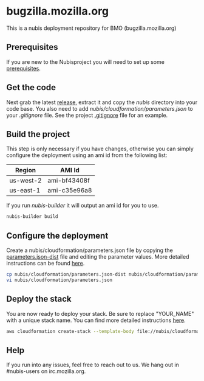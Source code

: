 ﻿# bugzilla.mozilla.org
This is a nubis deployment repository for BMO (bugzilla.mozilla.org)

## Prerequisites
If you are new to the Nubisproject you will need to set up some [prerequisites](https://github.com/Nubisproject/nubis-docs/blob/master/PREREQUISITES.md). 

## Get the code
Next grab the latest [release](https://github.com/Nubisproject/nubis-skel/releases), extract it and copy the *nubis* directory into your code base. You also need to add *nubis/cloudformation/parameters.json* to your *.gitignore* file. See the project [.gitignore](.gitignore) file for an example.

## Build the project
This step is only necessary if you have changes, otherwise you can simply configure the deployment using an ami id from the following list:

|  Region   |   AMI Id     |
|-----------|--------------|
| us-west-2 | ami-bf43408f |
| us-east-1 | ami-c35e96a8 |
 
If you run *nubis-builder* it will output an ami id for you to use.
```bash
nubis-builder build
```

## Configure the deployment
Create a nubis/cloudformation/parameters.json file by copying the [parameters.json-dist](nubis/cloudformation/parameters.json-dist) file and editing the parameter values. More detailed instructions can be found [here](nubis/cloudformation/README.md#set-up).
```bash
cp nubis/cloudformation/parameters.json-dist nubis/cloudformation/parameters.json
vi nubis/cloudformation/parameters.json
```

## Deploy the stack
You are now ready to deploy your stack. Be sure to replace "YOUR_NAME" with a unique stack name. You can find more detailed instructions [here](nubis/cloudformation/README.md#commands-to-work-with-cloudformation).
```bash
aws cloudformation create-stack --template-body file://nubis/cloudformation/main.json --parameters file://nubis/cloudformation/parameters.json --stack-name YOUR-STACK
```

## Help
If you run into any issues, feel free to reach out to us. We hang out in #nubis-users on irc.mozilla.org.

